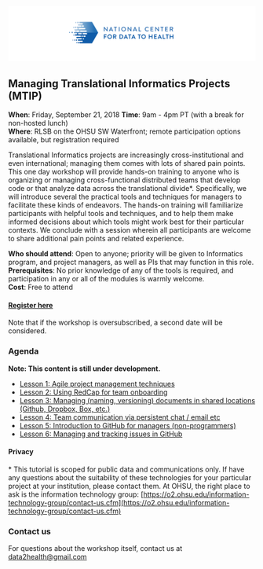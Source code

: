 ![](./other-images/CD2H-logo-01.png)
## Managing Translational Informatics Projects (MTIP)

**When**: Friday, September 21, 2018 
**Time**: 9am - 4pm PT (with a break for non-hosted lunch)  
**Where**: RLSB on the OHSU SW Waterfront; remote participation options available, but registration required

Translational Informatics projects are increasingly cross-institutional and even international; managing them comes with lots of shared pain points. This one day workshop will provide hands-on training to anyone who is organizing or managing cross-functional distributed teams that develop code or that analyze data across the translational divide*. Specifically, we will introduce several the practical tools and techniques for managers to facilitate these kinds of endeavors. The hands-on training will familiarize participants with helpful tools and techniques, and to help them make informed decisions about which tools might work best for their particular contexts. We conclude with a session wherein all participants are welcome to share additional pain points and related experience.

**Who should attend**: Open to anyone; priority will be given to Informatics program, and project managers, as well as PIs that may function in this role. 
**Prerequisites**: No prior knowledge of any of the tools is required, and participation in any or all of the modules is warmly welcome.  
**Cost**: Free to attend  

#### [Register here](https://docs.google.com/forms/d/e/1FAIpQLSdNWPSk1jJVu-b2ITL6SwNVlOkaqdHiymTV4GtrZzmetuaJdQ/viewform)
Note that if the workshop is oversubscribed, a second date will be considered.

### Agenda

**Note: This content is still under development.**  

- [Lesson 1: Agile project management techniques](lessons/Lesson1.md)
- [Lesson 2: Using RedCap for team onboarding](lessons/Lesson2.md) 
- [Lesson 3: Managing (naming, versioning) documents in shared locations (Github, Dropbox, Box, etc.)](lessons/Lesson5.md) 
- [Lesson 4: Team communication via persistent chat / email etc](lessons/Lesson6.md)
- [Lesson 5: Introduction to GitHub for managers (non-programmers)
](lessons/Lesson3.md) 
- [Lesson 6: Managing and tracking issues in GitHub
](lessons/Lesson4.md)

#### Privacy
\* This tutorial is scoped for public data and communications only. If have any questions about the suitability of these technologies for your particular project at your institution, please contact them. At OHSU, the right place to ask is the information technology group: [https://o2.ohsu.edu/information-technology-group/contact-us.cfm](https://o2.ohsu.edu/information-technology-group/contact-us.cfm)

### Contact us
For questions about the workshop itself, contact us at [data2health@gmail.com](mailto:data2health@gmail.com)

